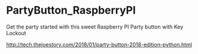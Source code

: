 # PartyButton_RaspberryPI
Get the party started with this sweet Raspberry PI Party button with Key Lockout

http://tech.thejoestory.com/2018/01/party-button-2018-edition-python.html
